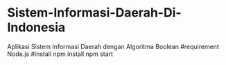# Sistem-Informasi-Daerah-Di-Indonesia
Aplikasi Sistem Informasi Daerah dengan Algoritma Boolean 
#requirement
Node.js
#install
npm install
npm start
